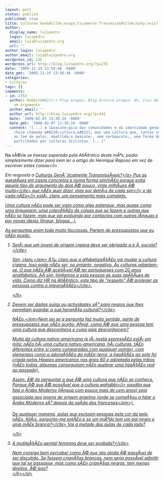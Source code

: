 ```yaml
---
layout: post
status: publish
published: true
title: Culturas Gen&Atilde;&copy;ticamente Transmiss&Atilde;&shy;veis? N&Atilde;&pound;o
author:
  display_name: luispedro
  login: luispedro
  email: luis@luispedro.org
  url: ''
author_login: luispedro
author_email: luis@luispedro.org
wordpress_id: 235
wordpress_url: http://blog.luispedro.org/?p=235
date: '2005-11-25 13:56:46 -0800'
date_gmt: '2005-11-25 13:56:46 -0800'
categories:
- Culturas
tags: []
comments:
- id: 2753
  author: Rabbit&#8217;s blog &raquo; Blog Archive &raquo; Ah, Isso &Atilde;&copy;
    um Argumento
  author_email: ''
  author_url: http://blog.luispedro.org/?p=342
  date: '2006-02-07 11:39:24 -0800'
  date_gmt: '2006-02-07 11:39:24 -0800'
  content: "[...] A l&oacute;gica das comunidades e da identidade gen&eacute;tica
    (hoje chamada &#8220;cultura,&#8221; mas uma cultura que, tantas vezes, se resume
    ao tom de pele), n&atilde;o &eacute;, nem ser&aacute;, uma forma de viver em espa&ccedil;os
    partilhados por culturas distintas. [...]"
---
```

<p>Na s&Atilde;&copy;rie <i>se tivesse esperado pela Atl&Atilde;&cent;ntico deste m&Atilde;&ordf;s, podia simplesmente dizer para irem ler o artigo do Henrique Raposo em vez de escrever estas coisas<&#47;i></p>
<p>Em resposta a <a href="http:&#47;&#47;blog.luispedro.org&#47;?p=230">Culturas Gen&Atilde;&uml;ticamente Transmiss&Atilde;&shy;veis?<&#47;a> Pus as quest&Atilde;&micro;es em casos concretos e numa forma sim&#47;n&Atilde;&pound;o porque evita aquele tipo de argumento do <cite>dois &Atilde;&copy; pouco, vinte milh&Atilde;&micro;es &Atilde;&copy; muito<&#47;cite> que n&Atilde;&pound;o quer dizer, mas por detr&Atilde;&iexcl;s de cada <i>sim<&#47;i> e de cada <i>n&Atilde;&pound;o<&#47;i> est&Atilde;&iexcl;, claro, um pensamento mais completo.</p>
<p>Uma cultura n&Atilde;&pound;o pode ser visto como algo estanque, mas quase como uma linguagem: uma colec&Atilde;&sect;&Atilde;&pound;o de coisas que se fazem e outras que n&Atilde;&pound;o se fazem, mas que vai evoluindo por contactos com outras l&Atilde;&shy;nguas e por novas ideias (linque, blogue...).</p>
<p>As perguntas eram toda muito facciosas. Partem de pressupostos que eu n&Atilde;&pound;o aceito.</p>
<ol>
<li><cite>Ser&Atilde;&iexcl; que um jovem de origem cigana deve ser obrigado a ir &Atilde;&nbsp; escola?<&#47;cite>
<p><em>Sim, claro.<&#47;em> &Atilde;&permil; claro que a alfabetiza&Atilde;&sect;&Atilde;&pound;o vai mudar a cultura cigana. Isso pode n&Atilde;&pound;o ser, no entanto, negativo. As culturas adaptam-se. O que n&Atilde;&pound;o &Atilde;&copy; aceit&Atilde;&iexcl;vel &Atilde;&copy; ter portugueses com 20 anos analfabetos. A&Atilde;&shy; sim, limitamos a esta pessoa as suas op&Atilde;&sect;&Atilde;&micro;es de vida. Como diz HR na Atl&Atilde;&cent;ntico, este tipo de "respeito" &Atilde;&copy; <cite>proteger as pessoas contra a integra&Atilde;&sect;&Atilde;&pound;o<&#47;cite>.</p>
<p><&#47;li>
<li><cite>Devem ser dadas aulas ou actividades s&Atilde;&sup3; para negros que lhes permitam guardar a sua heran&Atilde;&sect;a cultural?<&#47;cite></p>
<p><em>N&Atilde;&pound;o.<&#47;em>Nem sei se a pergunta faz muito sentido, parte de pressupostos que n&Atilde;&pound;o aceito. Afinal, como &Atilde;&copy; que uma pessoa tem uma cultura que desconhece e cujos pais desconhecem?</p>
<p>Muita da cultura nativo-americana (e j&Atilde;&iexcl; nesta express&Atilde;&pound;o est&Atilde;&iexcl; um mito: n&Atilde;&pound;o h&Atilde;&iexcl; uma cultura nativo-americana, h&Atilde;&iexcl; culturas, t&Atilde;&pound;o diferentes entre si como comparadas com qualquer outras), com elementos como a adora&Atilde;&sect;&Atilde;&pound;o da m&Atilde;&pound;e-terra, a liga&Atilde;&sect;&Atilde;&pound;o ao solo foi criada pelos Hippies americanos nos anos 60 e adoptada pelas tribos (n&Atilde;&pound;o todas: algumas conseguiram n&Atilde;&pound;o quebrar  uma liga&Atilde;&sect;&Atilde;&pound;o real ao passado).</p>
<p>Assim, &Atilde;&copy; de perguntar o que &Atilde;&copy; uma cultura que n&Atilde;&pound;o se conhece. Porque &Atilde;&copy; que &Atilde;&copy; poss&Atilde;&shy;vel que a cultura <i>wahabbi<&#47;i> saudita que fala o &Atilde;rabe Moderno (l&Atilde;&shy;ngua com pouco mais de cem anos) seja associada aos jovens de origem argelina (onde se come&Atilde;&sect;ou a falar o &Atilde;rabe Moderno s&Atilde;&sup3; <em>depois da sa&Atilde;&shy;da dos franceses<&#47;em>).</p>
<p>De qualquer maneira, aulas que excluam pessoas pela cor da pele, n&Atilde;&pound;o. Ali&Atilde;&iexcl;s, pergunto-me <cite>ent&Atilde;&pound;o e se um mi&Atilde;&ordm;do tem um pai negro e uma m&Atilde;&pound;e branca?<&#47;cite> Vai a metade das aulas de cada lado?</p>
<p><&#47;li>
<li><cite>A mutila&Atilde;&sect;&Atilde;&pound;o genital feminina deve ser proibida?<&#47;cite></p>
<p>Nem consigo bem perceber como &Atilde;&copy; que isto ainda &Atilde;&copy; pass&Atilde;&shy;vel de ser discutido. Se fossem crian&Atilde;&sect;as brancas, nem seria poss&Atilde;&shy;vel admitir que tal se passasse, mas como s&Atilde;&pound;o crian&Atilde;&sect;as negras, tem menos direitos, &Atilde;&copy; isso?<br />
<&#47;li><&#47;ol></p>

